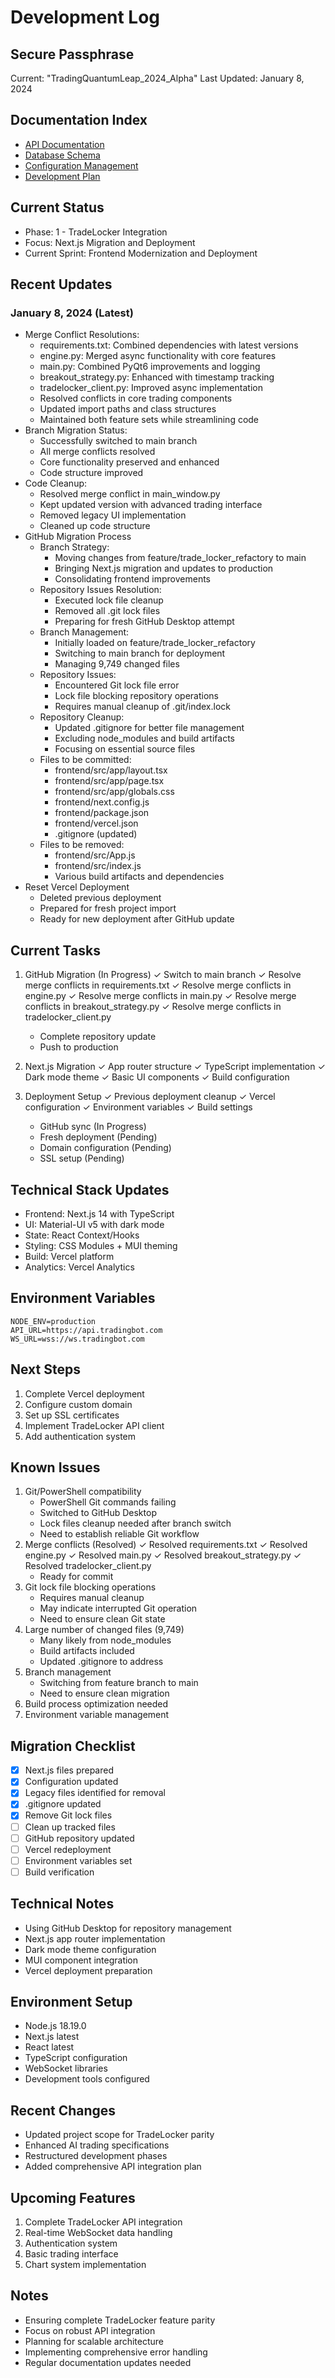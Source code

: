 # Development Log

## Secure Passphrase
Current: "TradingQuantumLeap_2024_Alpha"
Last Updated: January 8, 2024

## Documentation Index
- [API Documentation](./API_DOCUMENTATION.md)
- [Database Schema](./DATABASE_SCHEMA.md)
- [Configuration Management](./CONFIGURATION.md)
- [Development Plan](./DEVELOPMENT_PLAN.md)

## Current Status
- Phase: 1 - TradeLocker Integration
- Focus: Next.js Migration and Deployment
- Current Sprint: Frontend Modernization and Deployment

## Recent Updates

### January 8, 2024 (Latest)
- Merge Conflict Resolutions:
  - requirements.txt: Combined dependencies with latest versions
  - engine.py: Merged async functionality with core features
  - main.py: Combined PyQt6 improvements and logging
  - breakout_strategy.py: Enhanced with timestamp tracking
  - tradelocker_client.py: Improved async implementation
  - Resolved conflicts in core trading components
  - Updated import paths and class structures
  - Maintained both feature sets while streamlining code
- Branch Migration Status:
  - Successfully switched to main branch
  - All merge conflicts resolved
  - Core functionality preserved and enhanced
  - Code structure improved
- Code Cleanup:
  - Resolved merge conflict in main_window.py
  - Kept updated version with advanced trading interface
  - Removed legacy UI implementation
  - Cleaned up code structure
- GitHub Migration Process
  - Branch Strategy:
    - Moving changes from feature/trade_locker_refactory to main
    - Bringing Next.js migration and updates to production
    - Consolidating frontend improvements
  - Repository Issues Resolution:
    - Executed lock file cleanup
    - Removed all .git lock files
    - Preparing for fresh GitHub Desktop attempt
  - Branch Management:
    - Initially loaded on feature/trade_locker_refactory
    - Switching to main branch for deployment
    - Managing 9,749 changed files
  - Repository Issues:
    - Encountered Git lock file error
    - Lock file blocking repository operations
    - Requires manual cleanup of .git/index.lock
  - Repository Cleanup:
    - Updated .gitignore for better file management
    - Excluding node_modules and build artifacts
    - Focusing on essential source files
  - Files to be committed:
    - frontend/src/app/layout.tsx
    - frontend/src/app/page.tsx
    - frontend/src/app/globals.css
    - frontend/next.config.js
    - frontend/package.json
    - frontend/vercel.json
    - .gitignore (updated)
  - Files to be removed:
    - frontend/src/App.js
    - frontend/src/index.js
    - Various build artifacts and dependencies
- Reset Vercel Deployment
  - Deleted previous deployment
  - Prepared for fresh project import
  - Ready for new deployment after GitHub update

## Current Tasks
1. GitHub Migration (In Progress)
   ✓ Switch to main branch
   ✓ Resolve merge conflicts in requirements.txt
   ✓ Resolve merge conflicts in engine.py
   ✓ Resolve merge conflicts in main.py
   ✓ Resolve merge conflicts in breakout_strategy.py
   ✓ Resolve merge conflicts in tradelocker_client.py
   - Complete repository update
   - Push to production

2. Next.js Migration
   ✓ App router structure
   ✓ TypeScript implementation
   ✓ Dark mode theme
   ✓ Basic UI components
   ✓ Build configuration

3. Deployment Setup
   ✓ Previous deployment cleanup
   ✓ Vercel configuration
   ✓ Environment variables
   ✓ Build settings
   - GitHub sync (In Progress)
   - Fresh deployment (Pending)
   - Domain configuration (Pending)
   - SSL setup (Pending)

## Technical Stack Updates
- Frontend: Next.js 14 with TypeScript
- UI: Material-UI v5 with dark mode
- State: React Context/Hooks
- Styling: CSS Modules + MUI theming
- Build: Vercel platform
- Analytics: Vercel Analytics

## Environment Variables
```env
NODE_ENV=production
API_URL=https://api.tradingbot.com
WS_URL=wss://ws.tradingbot.com
```

## Next Steps
1. Complete Vercel deployment
2. Configure custom domain
3. Set up SSL certificates
4. Implement TradeLocker API client
5. Add authentication system

## Known Issues
1. Git/PowerShell compatibility
   - PowerShell Git commands failing
   - Switched to GitHub Desktop
   - Lock files cleanup needed after branch switch
   - Need to establish reliable Git workflow
2. Merge conflicts (Resolved)
   ✓ Resolved requirements.txt
   ✓ Resolved engine.py
   ✓ Resolved main.py
   ✓ Resolved breakout_strategy.py
   ✓ Resolved tradelocker_client.py
   - Ready for commit
3. Git lock file blocking operations
   - Requires manual cleanup
   - May indicate interrupted Git operation
   - Need to ensure clean Git state
4. Large number of changed files (9,749)
   - Many likely from node_modules
   - Build artifacts included
   - Updated .gitignore to address
5. Branch management
   - Switching from feature branch to main
   - Need to ensure clean migration
6. Build process optimization needed
7. Environment variable management

## Migration Checklist
- [x] Next.js files prepared
- [x] Configuration updated
- [x] Legacy files identified for removal
- [x] .gitignore updated
- [x] Remove Git lock files
- [ ] Clean up tracked files
- [ ] GitHub repository updated
- [ ] Vercel redeployment
- [ ] Environment variables set
- [ ] Build verification

## Technical Notes
- Using GitHub Desktop for repository management
- Next.js app router implementation
- Dark mode theme configuration
- MUI component integration
- Vercel deployment preparation

## Environment Setup
- Node.js 18.19.0
- Next.js latest
- React latest
- TypeScript configuration
- WebSocket libraries
- Development tools configured

## Recent Changes
- Updated project scope for TradeLocker parity
- Enhanced AI trading specifications
- Restructured development phases
- Added comprehensive API integration plan

## Upcoming Features
1. Complete TradeLocker API integration
2. Real-time WebSocket data handling
3. Authentication system
4. Basic trading interface
5. Chart system implementation

## Notes
- Ensuring complete TradeLocker feature parity
- Focus on robust API integration
- Planning for scalable architecture
- Implementing comprehensive error handling
- Regular documentation updates needed 